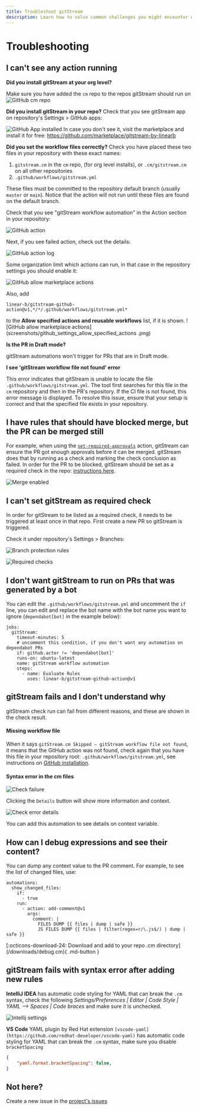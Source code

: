 ```yaml
---
title: Troubleshoot gitStream
description: Learn how to solve common challenges you might encounter when using gitStream.
---
```

# Troubleshooting 

## I can't see any action running

**Did you install gitStream at your org level?**

Make sure you have added the `cm` repo to the repos gitStream should run on
![GitHub cm repo](screenshots/repo_in_org_setup.png)


**Did you install gitStream in your repo?**
Check that you see gitStream app on repository's Settings > GitHub apps:

![GitHub App installed](screenshots/app_in_github.png)
In case you don't see it, visit the marketplace and install it for free: https://github.com/marketplace/gitstream-by-linearb

**Did you set the workflow files correctly?**
Check you have placed these two files in your repository with these exact names: 

1. `gitstream.cm` in the `cm` repo, (for org level installs), or `.cm/gitstream.cm` on all other repositories
2. `.github/workflows/gitstream.yml`

These files must be committed to the repository default branch (usually `master` or `main`). Notice that the action will not run until these files are found on the default branch.

Check that you see "gitStream workflow automation" in the Action section in your repository:

![GitHub action](screenshots/github_pr_actions_section.png)

Next, if you see failed action, check out the details:

![GitHub action log](screenshots/github_pr_actions_log.png)

Some organization limit which actions can run, in that case in the repository settings you should enable it:

![GitHub allow marketplace actions](screenshots/github_settings_allow_actions.png)

Also, add 
```
linear-b/gitstream-github-action@v1,*/*/.github/workflows/gitstream.yml*
``` 
to the **Allow specified actions and reusable workflows** list, if it is shown.
![GitHub allow marketplace actions](screenshots/github_settings_allow_specified_actions
.png)

**Is the PR in Draft mode?**

gitStream automations won't trigger for PRs that are in Draft mode.

**I see 'gitStream workflow file not found' error**

This error indicates that gitStream is unable to locate the file `.github/workflows/gitstream.yml`. The tool first searches for this file in the `cm` repository and then in the PR's repository. If the CI file is not found, this error message is displayed. To resolve this issue, ensure that your setup is correct and that the specified file exists in your repository.

## I have rules that should have blocked merge, but the PR can be merged still

For example, when using the [`set-required-approvals`](/automation-actions#set-required-approvals) 
action, gitStream can ensure the PR got enough approvals before it can be merged. gitStream does that 
by running as a check and marking the check conclusion as failed. In order for the PR to be blocked, gitStream should be set as a required check in the repo: [instructions here](/github-installation#github-merge-block).

![Merge enabled](screenshots/merge-enabled-example.png)

## I can't set gitStream as required check

In order for gitStream to be listed as a required check, it needs to be triggered at least once in that repo. First create a new PR so gitStream is triggered.

Check it under repository's Settings > Branches: 

![Branch protection rules](screenshots/branch_protection_in_github.png)

![Required checks](screenshots/required_checks_in_github.png)

## I don't want gitStream to run on PRs that was generated by a bot

You can edit the `.github/workflows/gitstream.yml` and uncomment the `if` line, you can edit and replace the bot name with the bot name you want to ignore (`dependabot[bot]` in the example below):

```yaml+jinja title=".github/workflows/gitstream.yml" hl_lines="5"
jobs:
  gitStream:
    timeout-minutes: 5
    # uncomment this condition, if you don't want any automation on dependabot PRs
    if: github.actor != 'dependabot[bot]'
    runs-on: ubuntu-latest
    name: gitStream workflow automation
    steps:
      - name: Evaluate Rules
        uses: linear-b/gitstream-github-action@v1
```

## gitStream fails and I don't understand why

gitStream check run can fail from different reasons, and these are shown in the check result. 

#### Missing workflow file

When it says `gitStream.cm Skipped — gitStream workflow file not found`, it means that the GitHub action was not found, check again that you have this file in your repository root: `.github/workflows/gitstream.yml`, see instructions on [GitHub installation](/github-installation).

#### Syntax error in the cm files

![Check failure](screenshots/check_syntax_failure.png)

Clicking the `Details` button will show more information and context.

![Check error details](screenshots/check_syntax_failure_details.png)

You can add this automation to see details on context variable.

## How can I debug expressions and see their content?

You can dump any context value to the PR comment. For example, to see the list of changed files, use:

```yaml+jinja
automations:
  show_changed_files:
    if:
      - true
    run:
      - action: add-comment@v1
        args:
          comment: |
            FILES DUMP {{ files | dump | safe }}
            JS FILES DUMP {{ files | filter(regex=r/\.js$/) | dump | safe }}
```

<div class="result" markdown>

  <span>
  [:octicons-download-24: Download and add to your repo .cm directory](/downloads/debug.cm){ .md-button }
  </span>

</div>



## gitStream fails with syntax error after adding new rules

**IntelliJ IDEA** has automatic code styling for YAML that can break the `.cm` syntax, check the following _Settings/Preferences | Editor | Code Style | YAML --> Spaces | Code braces_ and make sure it is unchecked.

![Intellij settings](screenshots/intellij_settings_code_braces.png)

**VS Code** YAML plugin by Red Hat extension `[vscode-yaml](https://github.com/redhat-developer/vscode-yaml)` has automatic code styling for YAML that can break the `.cm` syntax, make sure you disable `bracketSpacing`
```json
{
    "yaml.format.bracketSpacing": false,
}
```

## Not here?

Create a new issue in the [project's issues](https://github.com/linear-b/gitstream/issues)
